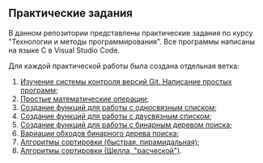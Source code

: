 ## Практические задания 
В данном репозитории представлены практические задания по курсу "Технологии и методы программирования". Все программы написаны на языке C в Visual Studio Code. 

Для каждой практической работы была создана отдельная ветка:
1. [Изучение системы контроля версий Git. Написание простых программ](https://github.com/exploit-injection/timp-729-1spi/tree/master/Pr1);
2. [Простые математические операции](https://github.com/exploit-injection/timp-729-1spi/tree/master/Pr2);
3. [Создание функций для работы с односвязным списком](https://github.com/exploit-injection/timp-729-1spi/tree/master/Pr3);
4. [Создание функций для работы с двусвязным списком](https://github.com/exploit-injection/timp-729-1spi/tree/master/Pr4);
5. [Создание функций для работы с бинарным деревом поиска](https://github.com/exploit-injection/timp-729-1spi/tree/master/Pr5);
6. [Вариации обходов бинарного дерева поиска](https://github.com/exploit-injection/timp-729-1spi/tree/master/Pr6);
7. [Алгоритмы сортировки (быстрая, пирамидальная)](https://github.com/exploit-injection/timp-729-1spi/tree/master/Pr7);
8. [Алгоритмы сортировки (Шелла, "расческой")](https://github.com/exploit-injection/timp-729-1spi/tree/master/Pr8).

